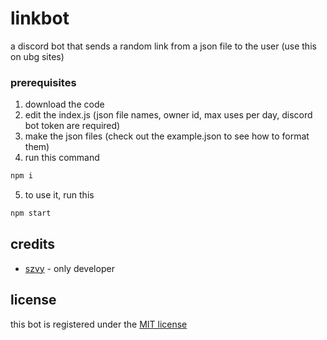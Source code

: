 # linkbot

a discord bot that sends a random link from a json file to the user (use this on ubg sites)


### prerequisites


1. download the code
2. edit the index.js (json file names, owner id, max uses per day, discord bot token are required)
3. make the json files (check out the example.json to see how to format them)
4. run this command

```bash
npm i
```
5. to use it, run this

```bash
npm start
```

## credits

* [szvy](https://github.com/szvy) - only developer

## license
this bot is registered under the [MIT license](LICENSE)

